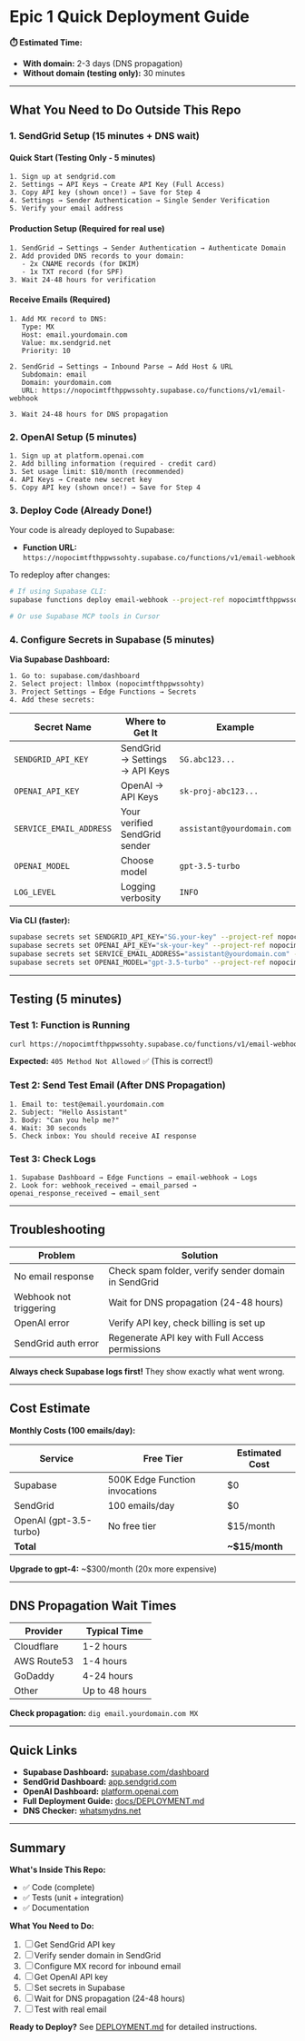 # Epic 1 Quick Deployment Guide

**⏱️ Estimated Time:**
- **With domain:** 2-3 days (DNS propagation)
- **Without domain (testing only):** 30 minutes

---

## What You Need to Do Outside This Repo

### 1. SendGrid Setup (15 minutes + DNS wait)

#### Quick Start (Testing Only - 5 minutes)
```
1. Sign up at sendgrid.com
2. Settings → API Keys → Create API Key (Full Access)
3. Copy API key (shown once!) → Save for Step 4
4. Settings → Sender Authentication → Single Sender Verification
5. Verify your email address
```

#### Production Setup (Required for real use)
```
1. SendGrid → Settings → Sender Authentication → Authenticate Domain
2. Add provided DNS records to your domain:
   - 2x CNAME records (for DKIM)
   - 1x TXT record (for SPF)
3. Wait 24-48 hours for verification
```

#### Receive Emails (Required)
```
1. Add MX record to DNS:
   Type: MX
   Host: email.yourdomain.com
   Value: mx.sendgrid.net
   Priority: 10

2. SendGrid → Settings → Inbound Parse → Add Host & URL
   Subdomain: email
   Domain: yourdomain.com
   URL: https://nopocimtfthppwssohty.supabase.co/functions/v1/email-webhook

3. Wait 24-48 hours for DNS propagation
```

### 2. OpenAI Setup (5 minutes)

```
1. Sign up at platform.openai.com
2. Add billing information (required - credit card)
3. Set usage limit: $10/month (recommended)
4. API Keys → Create new secret key
5. Copy API key (shown once!) → Save for Step 4
```

### 3. Deploy Code (Already Done!)

Your code is already deployed to Supabase:
- **Function URL:** `https://nopocimtfthppwssohty.supabase.co/functions/v1/email-webhook`

To redeploy after changes:
```bash
# If using Supabase CLI:
supabase functions deploy email-webhook --project-ref nopocimtfthppwssohty

# Or use Supabase MCP tools in Cursor
```

### 4. Configure Secrets in Supabase (5 minutes)

**Via Supabase Dashboard:**

```
1. Go to: supabase.com/dashboard
2. Select project: llmbox (nopocimtfthppwssohty)
3. Project Settings → Edge Functions → Secrets
4. Add these secrets:
```

| Secret Name | Where to Get It | Example |
|-------------|----------------|---------|
| `SENDGRID_API_KEY` | SendGrid → Settings → API Keys | `SG.abc123...` |
| `OPENAI_API_KEY` | OpenAI → API Keys | `sk-proj-abc123...` |
| `SERVICE_EMAIL_ADDRESS` | Your verified SendGrid sender | `assistant@yourdomain.com` |
| `OPENAI_MODEL` | Choose model | `gpt-3.5-turbo` |
| `LOG_LEVEL` | Logging verbosity | `INFO` |

**Via CLI (faster):**

```bash
supabase secrets set SENDGRID_API_KEY="SG.your-key" --project-ref nopocimtfthppwssohty
supabase secrets set OPENAI_API_KEY="sk-your-key" --project-ref nopocimtfthppwssohty
supabase secrets set SERVICE_EMAIL_ADDRESS="assistant@yourdomain.com" --project-ref nopocimtfthppwssohty
supabase secrets set OPENAI_MODEL="gpt-3.5-turbo" --project-ref nopocimtfthppwssohty
```

---

## Testing (5 minutes)

### Test 1: Function is Running

```bash
curl https://nopocimtfthppwssohty.supabase.co/functions/v1/email-webhook
```

**Expected:** `405 Method Not Allowed` ✅ (This is correct!)

### Test 2: Send Test Email (After DNS Propagation)

```
1. Email to: test@email.yourdomain.com
2. Subject: "Hello Assistant"
3. Body: "Can you help me?"
4. Wait: 30 seconds
5. Check inbox: You should receive AI response
```

### Test 3: Check Logs

```
1. Supabase Dashboard → Edge Functions → email-webhook → Logs
2. Look for: webhook_received → email_parsed → openai_response_received → email_sent
```

---

## Troubleshooting

| Problem | Solution |
|---------|----------|
| No email response | Check spam folder, verify sender domain in SendGrid |
| Webhook not triggering | Wait for DNS propagation (24-48 hours) |
| OpenAI error | Verify API key, check billing is set up |
| SendGrid auth error | Regenerate API key with Full Access permissions |

**Always check Supabase logs first!** They show exactly what went wrong.

---

## Cost Estimate

**Monthly Costs (100 emails/day):**

| Service | Free Tier | Estimated Cost |
|---------|-----------|----------------|
| Supabase | 500K Edge Function invocations | $0 |
| SendGrid | 100 emails/day | $0 |
| OpenAI (gpt-3.5-turbo) | No free tier | $15/month |
| **Total** | | **~$15/month** |

**Upgrade to gpt-4:** ~$300/month (20x more expensive)

---

## DNS Propagation Wait Times

| Provider | Typical Time |
|----------|-------------|
| Cloudflare | 1-2 hours |
| AWS Route53 | 1-4 hours |
| GoDaddy | 4-24 hours |
| Other | Up to 48 hours |

**Check propagation:** `dig email.yourdomain.com MX`

---

## Quick Links

- **Supabase Dashboard:** [supabase.com/dashboard](https://supabase.com/dashboard)
- **SendGrid Dashboard:** [app.sendgrid.com](https://app.sendgrid.com)
- **OpenAI Dashboard:** [platform.openai.com](https://platform.openai.com)
- **Full Deployment Guide:** [docs/DEPLOYMENT.md](./DEPLOYMENT.md)
- **DNS Checker:** [whatsmydns.net](https://www.whatsmydns.net)

---

## Summary

**What's Inside This Repo:**
- ✅ Code (complete)
- ✅ Tests (unit + integration)
- ✅ Documentation

**What You Need to Do:**
1. ☐ Get SendGrid API key
2. ☐ Verify sender domain in SendGrid
3. ☐ Configure MX record for inbound email
4. ☐ Get OpenAI API key
5. ☐ Set secrets in Supabase
6. ☐ Wait for DNS propagation (24-48 hours)
7. ☐ Test with real email

**Ready to Deploy?** See [DEPLOYMENT.md](./DEPLOYMENT.md) for detailed instructions.

